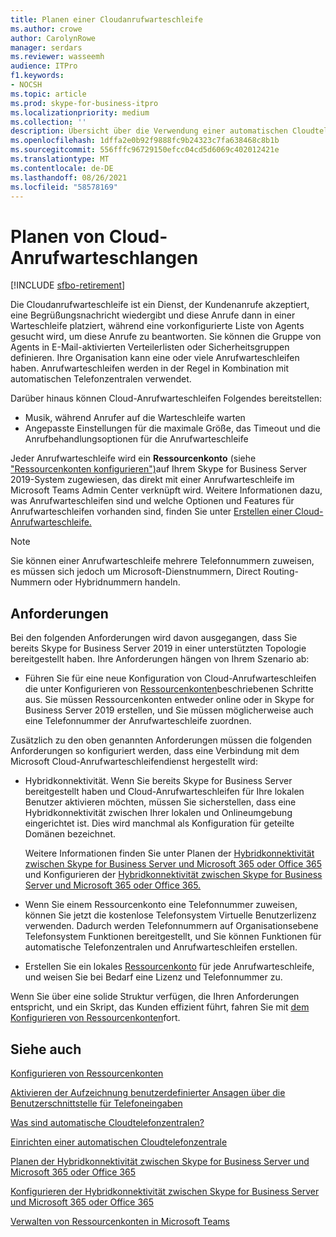 ```yaml
---
title: Planen einer Cloudanrufwarteschleife
ms.author: crowe
author: CarolynRowe
manager: serdars
ms.reviewer: wasseemh
audience: ITPro
f1.keywords:
- NOCSH
ms.topic: article
ms.prod: skype-for-business-itpro
ms.localizationpriority: medium
ms.collection: ''
description: Übersicht über die Verwendung einer automatischen Cloudtelefonzentrale mit Skype for Business Server 2019.
ms.openlocfilehash: 1dffa2e0b92f9888fc9b24323c7fa638468c8b1b
ms.sourcegitcommit: 556fffc96729150efcc04cd5d6069c402012421e
ms.translationtype: MT
ms.contentlocale: de-DE
ms.lasthandoff: 08/26/2021
ms.locfileid: "58578169"
---
```

# <a name="plan-cloud-call-queues"></a>Planen von Cloud-Anrufwarteschlangen

[!INCLUDE [sfbo-retirement](../../Hub/includes/sfbo-retirement.md)]

Die Cloudanrufwarteschleife ist ein Dienst, der Kundenanrufe akzeptiert, eine Begrüßungsnachricht wiedergibt und diese Anrufe dann in einer Warteschleife platziert, während eine vorkonfigurierte Liste von Agents gesucht wird, um diese Anrufe zu beantworten. Sie können die Gruppe von Agents in E-Mail-aktivierten Verteilerlisten oder Sicherheitsgruppen definieren. Ihre Organisation kann eine oder viele Anrufwarteschleifen haben. Anrufwarteschleifen werden in der Regel in Kombination mit automatischen Telefonzentralen verwendet.

Darüber hinaus können Cloud-Anrufwarteschleifen Folgendes bereitstellen:

- Musik, während Anrufer auf die Warteschleife warten
- Angepasste Einstellungen für die maximale Größe, das Timeout und die Anrufbehandlungsoptionen für die Anrufwarteschleife

Jeder Anrufwarteschleife wird ein **Ressourcenkonto** (siehe ["Ressourcenkonten konfigurieren")](configure-onprem-ra.md)auf Ihrem Skype for Business Server 2019-System zugewiesen, das direkt mit einer Anrufwarteschleife im Microsoft Teams Admin Center verknüpft wird. Weitere Informationen dazu, was Anrufwarteschleifen sind und welche Optionen und Features für Anrufwarteschleifen vorhanden sind, finden Sie unter [Erstellen einer Cloud-Anrufwarteschleife.](/MicrosoftTeams/create-a-phone-system-call-queue)

> [!NOTE]
> Sie können einer Anrufwarteschleife mehrere Telefonnummern zuweisen, es müssen sich jedoch um Microsoft-Dienstnummern, Direct Routing-Nummern oder Hybridnummern handeln.

## <a name="requirements"></a>Anforderungen

Bei den folgenden Anforderungen wird davon ausgegangen, dass Sie bereits Skype for Business Server 2019 in einer unterstützten Topologie bereitgestellt haben.  Ihre Anforderungen hängen von Ihrem Szenario ab:

- Führen Sie für eine neue Konfiguration von Cloud-Anrufwarteschleifen die unter Konfigurieren von [Ressourcenkonten](configure-onprem-ra.md)beschriebenen Schritte aus. Sie müssen Ressourcenkonten entweder online oder in Skype for Business Server 2019 erstellen, und Sie müssen möglicherweise auch eine Telefonnummer der Anrufwarteschleife zuordnen.

Zusätzlich zu den oben genannten Anforderungen müssen die folgenden Anforderungen so konfiguriert werden, dass eine Verbindung mit dem Microsoft Cloud-Anrufwarteschleifendienst hergestellt wird:

- Hybridkonnektivität. Wenn Sie bereits Skype for Business Server bereitgestellt haben und Cloud-Anrufwarteschleifen für Ihre lokalen Benutzer aktivieren möchten, müssen Sie sicherstellen, dass eine Hybridkonnektivität zwischen Ihrer lokalen und Onlineumgebung eingerichtet ist. Dies wird manchmal als Konfiguration für geteilte Domänen bezeichnet.

   Weitere Informationen finden Sie unter Planen der [Hybridkonnektivität zwischen Skype for Business Server und Microsoft 365 oder Office 365](plan-hybrid-connectivity.md) und Konfigurieren der [Hybridkonnektivität zwischen Skype for Business Server und Microsoft 365 oder Office 365.](configure-hybrid-connectivity.md)

- Wenn Sie einem Ressourcenkonto eine Telefonnummer zuweisen, können Sie jetzt die kostenlose Telefonsystem Virtuelle Benutzerlizenz verwenden. Dadurch werden Telefonnummern auf Organisationsebene Telefonsystem Funktionen bereitgestellt, und Sie können Funktionen für automatische Telefonzentralen und Anrufwarteschleifen erstellen.

- Erstellen Sie ein lokales [Ressourcenkonto](configure-onprem-ra.md) für jede Anrufwarteschleife, und weisen Sie bei Bedarf eine Lizenz und Telefonnummer zu.  

Wenn Sie über eine solide Struktur verfügen, die Ihren Anforderungen entspricht, und ein Skript, das Kunden effizient führt, fahren Sie mit  [dem Konfigurieren von Ressourcenkonten](configure-onprem-ra.md)fort.

## <a name="see-also"></a>Siehe auch

[Konfigurieren von Ressourcenkonten](configure-onprem-ra.md)

[Aktivieren der Aufzeichnung benutzerdefinierter Ansagen über die Benutzerschnittstelle für Telefoneingaben](/exchange/voice-mail-unified-messaging/greetings-announcements-menus-and-prompts/enable-custom-prompt-recording)

[Was sind automatische Cloudtelefonzentralen?](/SkypeForBusiness/what-is-phone-system-in-office-365/what-are-phone-system-auto-attendants)

[Einrichten einer automatischen Cloudtelefonzentrale](/MicrosoftTeams/create-a-phone-system-auto-attendant)

[Planen der Hybridkonnektivität zwischen Skype for Business Server und Microsoft 365 oder Office 365](plan-hybrid-connectivity.md)

[Konfigurieren der Hybridkonnektivität zwischen Skype for Business Server und Microsoft 365 oder Office 365](configure-hybrid-connectivity.md)

[Verwalten von Ressourcenkonten in Microsoft Teams](/MicrosoftTeams/manage-resource-accounts)